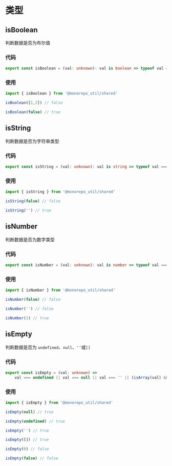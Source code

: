# 类型

## isBoolean

判断数据是否为布尔值

### 代码

```ts
export const isBoolean = (val: unknown): val is boolean => typeof val === 'boolean'
```

### 使用

```ts
import { isBoolean } from '@monorepo_util/shared'

isBoolean([1,2]) // false

isBoolean(false) // true
```

## isString

判断数据是否为字符串类型

### 代码

```ts
export const isString = (val: unknown): val is string => typeof val === 'string'
```

### 使用

```ts
import { isString } from '@monorepo_util/shared'

isString(false) // false

isString('') // true
```

## isNumber

判断数据是否为数字类型

### 代码

```ts
export const isNumber = (val: unknown): val is number => typeof val === 'number'
```

### 使用

```ts
import { isNumber } from '@monorepo_util/shared'

isNumber(false) // false

isNumber('') // false

isNumber(1) // true
```

## isEmpty

判断数据是否为 `undefined`、`null`、`''`或`[]`

### 代码

```ts
export const isEmpty = (val: unknown) =>
    val === undefined || val === null || val === '' || (isArray(val) && !val.length)
```

### 使用

```ts
import { isEmpty } from '@monorepo_util/shared'

isEmpty(null) // true

isEmpty(undefined) // true

isEmpty('') // true

isEmpty([]) // true

isEmpty(0) // false

isEmpty(false) // false
```